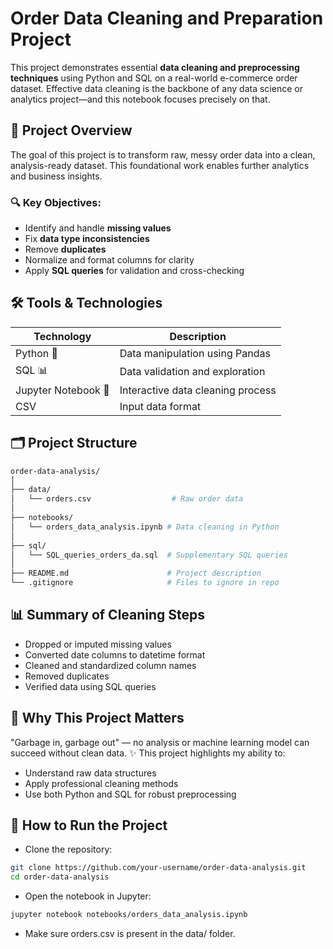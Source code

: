 # Order Data Cleaning and Preparation Project

This project demonstrates essential **data cleaning and preprocessing techniques** using Python and SQL on a real-world e-commerce order dataset. Effective data cleaning is the backbone of any data science or analytics project—and this notebook focuses precisely on that.

## 📌 Project Overview

The goal of this project is to transform raw, messy order data into a clean, analysis-ready dataset. This foundational work enables further analytics and business insights.

### 🔍 Key Objectives:
- Identify and handle **missing values**
- Fix **data type inconsistencies**
- Remove **duplicates**
- Normalize and format columns for clarity
- Apply **SQL queries** for validation and cross-checking

## 🛠️ Tools & Technologies

| Technology | Description |
|------------|-------------|
| Python 🐍 | Data manipulation using Pandas |
| SQL 📊 | Data validation and exploration |
| Jupyter Notebook 📒 | Interactive data cleaning process |
| CSV | Input data format |

## 🗂️ Project Structure

```bash
order-data-analysis/
│
├── data/
│   └── orders.csv                  # Raw order data
│
├── notebooks/
│   └── orders_data_analysis.ipynb # Data cleaning in Python
│
├── sql/
│   └── SQL_queries_orders_da.sql  # Supplementary SQL queries
│
├── README.md                      # Project description
└── .gitignore                     # Files to ignore in repo
```

## 📊 Summary of Cleaning Steps

- Dropped or imputed missing values
- Converted date columns to datetime format
- Cleaned and standardized column names
- Removed duplicates
- Verified data using SQL queries

## 💼 Why This Project Matters
"Garbage in, garbage out" — no analysis or machine learning model can succeed without clean data.
✨ This project highlights my ability to:
- Understand raw data structures
- Apply professional cleaning methods
- Use both Python and SQL for robust preprocessing
## 🚀 How to Run the Project
- Clone the repository:
```bash
git clone https://github.com/your-username/order-data-analysis.git
cd order-data-analysis
```
- Open the notebook in Jupyter:
```bash
jupyter notebook notebooks/orders_data_analysis.ipynb
```
- Make sure orders.csv is present in the data/ folder.


